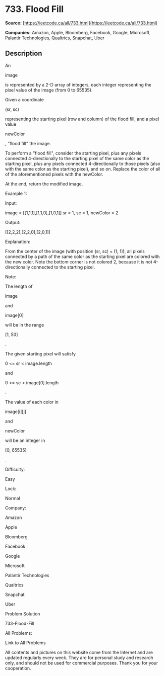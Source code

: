 # 733. Flood Fill

**Source:** [https://leetcode.ca/all/733.html](https://leetcode.ca/all/733.html)

**Companies:** Amazon, Apple, Bloomberg, Facebook, Google, Microsoft, Palantir Technologies, Qualtrics, Snapchat, Uber

## Description

An

image

is represented by a 2-D array of integers, each integer representing
        the pixel value of the image (from 0 to 65535).

Given a coordinate

(sr, sc)

representing the starting pixel (row and column) of
        the flood fill, and a pixel value

newColor

, "flood fill" the image.

To perform a "flood fill", consider the starting pixel, plus any pixels connected
        4-directionally to the starting pixel of the same color as the starting pixel, plus any
        pixels connected 4-directionally to those pixels (also with the same color as the starting
        pixel), and so on. Replace the color of all of the aforementioned pixels with the newColor.

At the end, return the modified image.

Example 1:

Input:

image = [[1,1,1],[1,1,0],[1,0,1]]
sr = 1, sc = 1, newColor = 2

Output:

[[2,2,2],[2,2,0],[2,0,1]]

Explanation:

From the center of the image (with position (sr, sc) = (1, 1)), all pixels connected
by a path of the same color as the starting pixel are colored with the new color.
Note the bottom corner is not colored 2, because it is not 4-directionally connected
to the starting pixel.

Note:

The length of

image

and

image[0]

will be in the range

[1,
        50]

.

The given starting pixel will satisfy

0 <= sr < image.length

and

0 <= sc
        < image[0].length

.

The value of each color in

image[i][j]

and

newColor

will be an
        integer in

[0, 65535]

.

Difficulty:

Easy

Lock:

Normal

Company:

Amazon

Apple

Bloomberg

Facebook

Google

Microsoft

Palantir Technologies

Qualtrics

Snapchat

Uber

Problem Solution

733-Flood-Fill

All Problems:

Link to All Problems

All contents and pictures on this website come from the Internet and are updated regularly every week. They are for personal study and research only, and should not be used for commercial purposes. Thank you for your cooperation.


